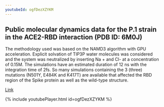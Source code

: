 ```yaml
---
youtubeId: ogfDezXZYKM
---
```


## Public molecular dynamics data for the P.1 strain in the ACE2-RBD interaction (PDB ID: 6M0J)

The methodology used was based on the NAMD3 algorithm with GPU acceleration. Explicit solvation of TIP3P water molecules was considered and the system was neutralized by inserting Na + and Cl- at a concentration of 0.15M. The simulations have an estimated duration of 12 ns with the integration time of 2fs. So many simulations containing the 3 (three) mutations (N501Y, E484K and K417T) are available that affected the RBD region of the Spike protein as well as the wild-type structure.

[Link](https://drive.google.com/drive/folders/1FlhRk5uMirH6JmL7Gby_qy3WGgB7dMzp)

{% include youtubePlayer.html id=ogfDezXZYKM %}
